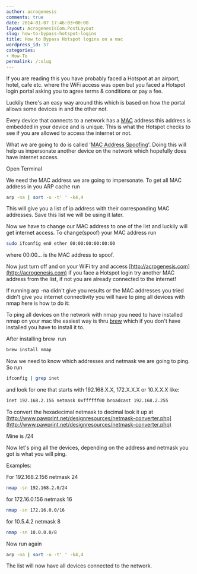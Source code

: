 ```yaml
---
author: acrogenesis
comments: true
date: 2014-01-07 17:46:03+00:00
layout: AcrogenesisCom.PostLayout
slug: how-to-bypass-hotspot-logins
title: How to Bypass Hotspot logins on a mac
wordpress_id: 57
categories:
- How-To
permalink: /:slug
---
```


If you are reading this you have probably faced a Hotspot at an airport, hotel, cafe etc. where the WiFi access was open but you faced a Hotspot login portal asking you to agree terms & conditions or pay a fee.

Luckily there's an easy way around this which is based on how the portal allows some devices in and the other not.

Every device that connects to a network has a [MAC](https://en.wikipedia.org/wiki/MAC_address) address this address is embedded in your device and is unique. This is what the Hotspot checks to see if you are allowed to access the internet or not.

What we are going to do is called '[MAC Address Spoofing](https://en.wikipedia.org/wiki/MAC_spoofing)'. Doing this will help us impersonate another device on the network which hopefully does have internet access.

Open Terminal

We need the MAC address we are going to impersonate. To get all MAC address in you ARP cache run


```bash
arp -na | sort -u -t' ' -k4,4
```


This will give you a list of ip address with their corresponding MAC addresses. Save this list we will be using it later.

Now we have to change our MAC address to one of the list and luckily will get internet access. To change(spoof) your MAC address run


```bash
sudo ifconfig en0 ether 00:00:00:00:00:00
```


where 00:00... is the MAC address to spoof.

Now just turn off and on your WiFi try and access [http://acrogenesis.com](http://acrogenesis.com) if you face a Hotspot login try another MAC address from the list, if not you are already connected to the internet!

If running arp -na didn't give you results or the MAC addresses you tried didn't give you internet connectivity you will have to ping all devices with nmap here is how to do it:

To ping all devices on the network with nmap you need to have installed nmap on your mac the easiest way is thru [brew](http://brew.sh/) which if you don't have installed you have to install it to.

After installing brew  run


```bash
brew install nmap
```


Now we need to know which addresses and netmask we are going to ping. So run


```bash
ifconfig | grep inet
```


and look for one that starts with 192.168.X.X, 172.X.X.X or 10.X.X.X like:


```bash
inet 192.168.2.156 netmask 0xffffff00 broadcast 192.168.2.255
```


To convert the hexadecimal netmask to decimal look it up at [http://www.pawprint.net/designresources/netmask-converter.php](http://www.pawprint.net/designresources/netmask-converter.php)

Mine is /24

Now let's ping all the devices, depending on the address and netmask you got is what you will ping.

Examples:

For 192.168.2.156 netmask 24


```bash
nmap -sn 192.168.2.0/24
```


for 172.16.0.156 netmask 16


```bash
nmap -sn 172.16.0.0/16
```


for 10.5.4.2 netmask 8


```bash
nmap -sn 10.0.0.0/8
```


Now run again


```bash
arp -na | sort -u -t' ' -k4,4
```


The list will now have all devices connected to the network.
